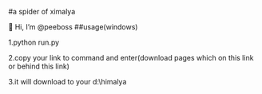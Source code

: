  #a spider of ximalya
 
 👋 Hi, I’m @peeboss
 ##usage(windows)
 

1.python run.py

2.copy your link to command and enter(download pages which on this link or behind this link) 

3.it will download to your d:\himalya
